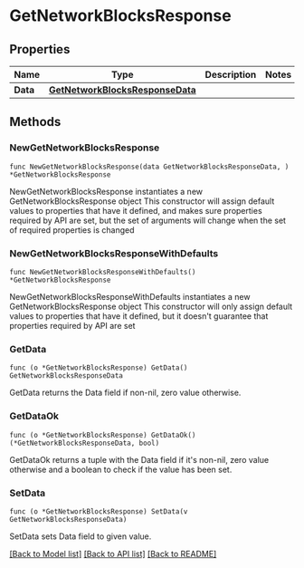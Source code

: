 # GetNetworkBlocksResponse

## Properties

Name | Type | Description | Notes
------------ | ------------- | ------------- | -------------
**Data** | [**GetNetworkBlocksResponseData**](GetNetworkBlocksResponseData.md) |  | 

## Methods

### NewGetNetworkBlocksResponse

`func NewGetNetworkBlocksResponse(data GetNetworkBlocksResponseData, ) *GetNetworkBlocksResponse`

NewGetNetworkBlocksResponse instantiates a new GetNetworkBlocksResponse object
This constructor will assign default values to properties that have it defined,
and makes sure properties required by API are set, but the set of arguments
will change when the set of required properties is changed

### NewGetNetworkBlocksResponseWithDefaults

`func NewGetNetworkBlocksResponseWithDefaults() *GetNetworkBlocksResponse`

NewGetNetworkBlocksResponseWithDefaults instantiates a new GetNetworkBlocksResponse object
This constructor will only assign default values to properties that have it defined,
but it doesn't guarantee that properties required by API are set

### GetData

`func (o *GetNetworkBlocksResponse) GetData() GetNetworkBlocksResponseData`

GetData returns the Data field if non-nil, zero value otherwise.

### GetDataOk

`func (o *GetNetworkBlocksResponse) GetDataOk() (*GetNetworkBlocksResponseData, bool)`

GetDataOk returns a tuple with the Data field if it's non-nil, zero value otherwise
and a boolean to check if the value has been set.

### SetData

`func (o *GetNetworkBlocksResponse) SetData(v GetNetworkBlocksResponseData)`

SetData sets Data field to given value.



[[Back to Model list]](../README.md#documentation-for-models) [[Back to API list]](../README.md#documentation-for-api-endpoints) [[Back to README]](../README.md)



